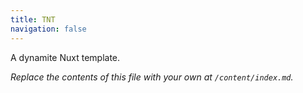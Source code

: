 ```yaml
---
title: TNT
navigation: false
---
```


A dynamite Nuxt template.

_Replace the contents of this file with your own at `/content/index.md`._
